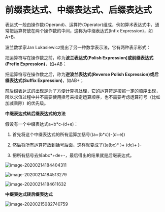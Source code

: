 # 前缀表达式、中缀表达式、后缀表达式



表达式一般由操作数(Operand)、运算符(Operator)组成，例如算术表达式中，通常把运算符放在两个操作数的中间，这称为中缀表达式(Infix Expression)，如A+B。

波兰数学家Jan Lukasiewicz提出了另一种数学表示法，它有两种表示形式：

把运算符写在操作数之前，称为**波兰表达式(Polish Expression)**或**前缀表达式(Prefix Expression)**，如+AB；

把运算符写在操作数之后，称为**逆波兰表达式(Reverse Polish Expression)**或**后缀表达式(Suffix Expression)**，如AB+；

前后缀表达式的出现是为了方便计算机处理，它的运算符是按照一定的顺序出现，所以求值过程中并不需要使用括号来指定运算顺序，也不需要考虑运算符号（比如加减乘除）的优先级。

**中缀表达式转后缀表达式的方法**

假设有一个中缀表达式a+b*c-(d+e)：

1. 首先将这个中缀表达式的所有运算加括号((a+(b*c))-(d+e))

2. 然后将所有运算符放到括号后面，这样就变成了((a(bc)* )+ (de)+ )-

3. 把所有括号去掉abc*+de+-，最后得出的结果就是后缀表达式。

    

![image-20200214184404311](https://alanlee-image-bed.oss-cn-shenzhen.aliyuncs.com/note_images/20200214184404-188156.png)

![image-20200214184513279](https://alanlee-image-bed.oss-cn-shenzhen.aliyuncs.com/note_images/20200214184513-286948.png)

![image-20200214184611632](https://alanlee-image-bed.oss-cn-shenzhen.aliyuncs.com/note_images/20200214184611-12471.png)



**中缀表达式转后缀表达式**

![image-20200215082740759](https://alanlee-image-bed.oss-cn-shenzhen.aliyuncs.com/note_images/20200215082741-173805.png)